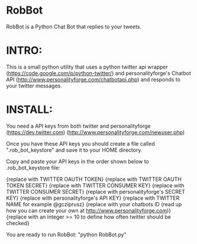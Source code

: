RobBot
======

RobBot is a Python Chat Bot that replies to your tweets.


INTRO:
======
This is a small python utility that uses a python 
twitter api wrapper (https://code.google.com/p/python-twitter/) and personalityforge's 
Chatbot API (http://www.personalityforge.com/chatbotapi.php) and responds to your twitter messages.


INSTALL:
========
You need a API keys from both twitter and personalityforge 
(https://dev.twitter.com) (http://www.personalityforge.com/newuser.php)

Once you have these API keys you should create a file called ".rob_bot_keystore" 
and save it to your HOME directory.

Copy and paste your API keys in the order shown below to .rob_bot_keystore file:

{replace with TWITTER OAUTH TOKEN}
{replace with TWITTER OAUTH TOKEN SECRET}
{replace with TWITTER CONSUMER KEY}
{replace with TWITTER CONSUMER SECRET}
{replace with personalityforge's SECRET KEY}
{replace with personalityforge's API KEY}
{replace with TWITTER NAME for example @gcziprusz}
{replace with your chatbots ID (read up how you can create your own at http://www.personalityforge.com)}
{replace with an integer  >= 10 to define how often twitter should be checked}

You are ready to run RobBot:
"python RobBot.py"
